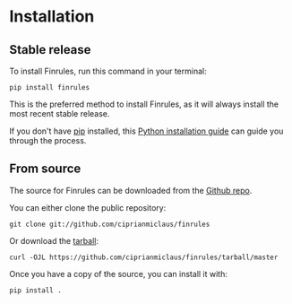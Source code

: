# Installation

## Stable release

To install Finrules, run this command in your
terminal:

``` console
pip install finrules
```

This is the preferred method to install Finrules, as it will always install the most recent stable release.

If you don't have [pip][] installed, this [Python installation guide][]
can guide you through the process.

## From source

The source for Finrules can be downloaded from
the [Github repo][].

You can either clone the public repository:

``` console
git clone git://github.com/ciprianmiclaus/finrules
```

Or download the [tarball][]:

``` console
curl -OJL https://github.com/ciprianmiclaus/finrules/tarball/master
```

Once you have a copy of the source, you can install it with:

``` console
pip install .
```

  [pip]: https://pip.pypa.io
  [Python installation guide]: http://docs.python-guide.org/en/latest/starting/installation/
  [Github repo]: https://github.com/%7B%7B%20cookiecutter.github_username%20%7D%7D/%7B%7B%20cookiecutter.project_slug%20%7D%7D
  [tarball]: https://github.com/%7B%7B%20cookiecutter.github_username%20%7D%7D/%7B%7B%20cookiecutter.project_slug%20%7D%7D/tarball/master
